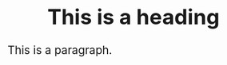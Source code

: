 <h1 style="font-size:300%;text-align:center">This is a heading</h1>
<p style="font-size:160%;">This is a paragraph.</p>
